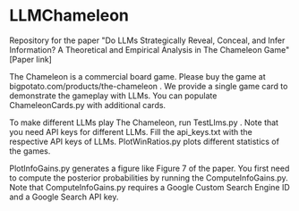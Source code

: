 # LLMChameleon
Repository for the paper "Do LLMs Strategically Reveal, Conceal, and Infer Information?  A Theoretical and Empirical Analysis in The Chameleon Game" [Paper link]


The Chameleon is a commercial board game. Please buy the game at bigpotato.com/products/the-chameleon . 
We provide a single game card to demonstrate the gameplay with LLMs. You can populate ChameleonCards.py with additional cards.

To make different LLMs play The Chameleon, run TestLlms.py . Note that you need API keys for different LLMs. Fill the api_keys.txt with the respective API keys of LLMs. PlotWinRatios.py plots different statistics of the games.

PlotInfoGains.py generates a figure like Figure 7 of the paper. You first need to compute the posterior probabilities by running the ComputeInfoGains.py. Note that ComputeInfoGains.py requires a Google Custom Search Engine ID and a Google Search API key.

